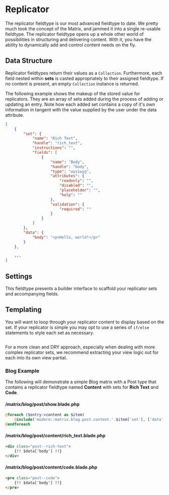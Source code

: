 # Replicator

The replicator fieldtype is our most advanced fieldtype to date. We pretty much took the concept of the Matrix, and jammed it into a single re-usable fieldtype. The replicator fieldtype opens up a whole other world of possibilities in structuring and delivering content. With it, you have the ability to dynamically add and control content needs on the fly.

## Data Structure
Replicator fieldtypes return their values as a `Collection`. Furthermore, each field nested within **sets** is casted appropriately to their assigned fieldtype. If no content is present, an empty `Collection` instance is returned.

The following example shows the makeup of the stored value for replicators. They are an array of sets added during the process of adding or updating an entry. Note how each added set contains a copy of it's own information in tangent with the value supplied by the user under the data attribute.

```json
[
    {
        "set": {
            "name": "Rich Text",
            "handle": "rich_text",
            "instructions": "",
            "fields": [
                {
                    "name": "Body",
                    "handle": "body",
                    "type": "wysiwyg",
                    "attributes": {
                        "readonly": "",
                        "disabled": "",
                        "placeholder": "",
                        "help": ""
                    },
                    "validation": {
                        "required": ""
                    }
                }
            ]
        },
        "data": {
            "body": "<p>Hello, world!</p>"
        }
    },

    ...
]
```

## Settings
This fieldtype presents a builder interface to scaffold your replicator sets and accompanying fields.

## Templating
You will want to loop through your replicator content to display based on the set. If your replicator is simple you may opt to use a series of `if/else` statements to style each set as necessary.

```php

```

For a more clean and DRY approach, especially when dealing with more complex replicator sets, we recommend extracting your view logic out for each into its own view partial.

### Blog Example
The following will demonstrate a simple Blog matrix with a Post type that contains a replicator fieldtype named **Content** with sets for **Rich Text** and **Code**.

#### /matrix/blog/post/show.blade.php
```php
@foreach ($entry->content as $item)
    @include('modern::matrix.blog.post.content.'.$item['set'], ['data' => $item['data']])
@endforeach
```

#### /matrix/blog/post/content/rich_text.blade.php
```html
<div class="post--rich-text">
    {!! $data['body'] !!}
</div>
```

#### /matrix/blog/post/content/code.blade.php
```html
<pre class="post--code">
    {!! $data['body'] !!}
</pre>
```